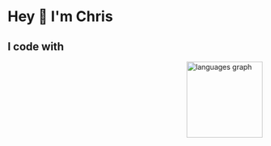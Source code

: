 <h1 align="left">Hey 👋 I'm Chris</h1>



<h2 align="left">I code with</h2>

<img align="right" src="https://github-readme-stats.vercel.app/api/top-langs?username=cpwilson87&locale=en&hide_title=true&layout=compact&card_width=320&langs_count=5&theme=onedark&hide_border=false&order=2" height="150" alt="languages graph"  />
<!--

<h2 align="left">About me</h2>

<ul align="left">
 <li>🏢 I'm a software engineer from Reading, UK.</li>
 <li>📚 I'm currently learning Svelte and React</li>
</ul>
<details align="left">
  <summary align="left">
    <h3 align="left">Web Development</h3>
    <img width="12" />
    <img src="https://cdn.jsdelivr.net/gh/devicons/devicon/icons/typescript/typescript-original.svg" height="40" alt="typescript logo"  />
    <img width="12" />
    <img src="https://cdn.jsdelivr.net/gh/devicons/devicon/icons/react/react-original.svg" height="40" alt="react logo"  />
    <img width="12" />
    <img src="https://cdn.jsdelivr.net/gh/devicons/devicon/icons/svelte/svelte-original.svg" height="40" alt="svelte logo"  />
    <img width="12" />
  </summary>
  <ul>
   <li><a href="https://github.com/cpwilson87/svelte-flix">SvelteFlix (SvelteKit)</a></li>
   <li><a href="https://github.com/cpwilson87/svelte-emoji">SvelteEmoji (Svelte)</a></li>
   <li><a href="https://github.com/cpwilson87/next-todo">Next Todo (Next)</a></li>

  </ul>
</details>


**cpwilson87/cpwilson87** is a ✨ _special_ ✨ repository because its `README.md` (this file) appears on your GitHub profile.

Here are some ideas to get you started:

- 🔭 I’m currently working on ...
- 🌱 I’m currently learning ...
- 👯 I’m looking to collaborate on ...
- 🤔 I’m looking for help with ...
- 💬 Ask me about ...
- 📫 How to reach me: ...
- 😄 Pronouns: ...
- ⚡ Fun fact: ...
-->

